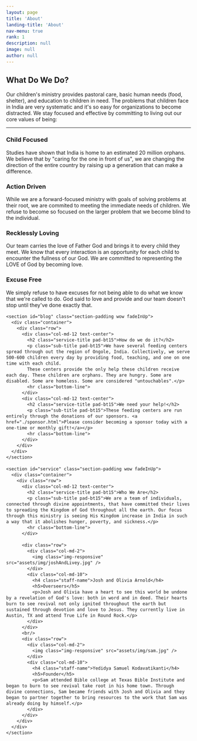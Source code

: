 ```yaml
---
layout: page
title: 'About'
landing-title: 'About'
nav-menu: true
rank: 1
description: null
image: null
author: null
---
```

<div>
<section id="service" class="section-padding">
      <div class="container">
        <div class="row">
          <div class="col-md-12 text-center">
            <h2 class="service-title pad-bt15">What Do We Do?</h2>
            <p class="sub-title pad-bt15">Our children's ministry provides pastoral care, basic human needs (food, shelter), and education to children in need. The problems that children face in India are very systematic and it's so easy for organizations to become distracted. We stay focused and effective by committing to living out our core values of being:</p>
            <hr class="bottom-line">
          </div>
          <div class="col-md-3 col-sm-6 col-xs-12">
            <div class="service-item">
              <h3><span>C</span>hild Focused</h3>
              <p>Studies have shown that India is home to an estimated 20 million orphans. We believe that by "caring for the one in front of us", we are changing the direction of the entire country by raising up a generation that can make a difference.</p>
            </div>
          </div>
          <div class="col-md-3 col-sm-6 col-xs-12">
            <div class="service-item">
              <h3><span>A</span>ction Driven</h3>
              <p>While we are a forward-focused ministry with goals of solving problems at their root, we are commited to meeting the immediate needs of children. We refuse to become so focused on the larger problem that we become blind to the individual.</p>
            </div>
          </div>
          <div class="col-md-3 col-sm-6 col-xs-12">
            <div class="service-item">
              <h3><span>R</span>ecklessly Loving</h3>
              <p>Our team carries the love of Father God and brings it to every child they meet. We know that every interaction is an opportunity for each child to encounter the fullness of our God. We are committed to representing the LOVE of God by becoming love.</p>
            </div>
          </div>
          <div class="col-md-3 col-sm-6 col-xs-12">
            <div class="service-item">
              <h3><span>E</span>xcuse Free</h3>
              <p>We simply refuse to have excuses for not being able to do what we know that we're called to do. God said to love and provide and our team doesn't stop until they've done exactly that.</p>
            </div>
          </div>
        </div>
      </div>
    </section>

    <section id="blog" class="section-padding wow fadeInUp">
      <div class="container">
        <div class="row">
          <div class="col-md-12 text-center">
            <h2 class="service-title pad-bt15">How do we do it?</h2>
            <p class="sub-title pad-bt15">We have several feeding centers spread through out the region of Ongole, India. Collectively, we serve 500-600 children every day by providing food, teaching, and one on one time with each child. 
            These centers provide the only help these children receive each day. These children are orphans. They are hungry. Some are disabled. Some are homeless. Some are considered "untouchables".</p>
            <hr class="bottom-line">
          </div>
          <div class="col-md-12 text-center">
            <h2 class="service-title pad-bt15">We need your help!</h2>
            <p class="sub-title pad-bt15">These feeding centers are run entirely through the donations of our sponsors. <a href="./sponsor.html">Please consider becoming a sponsor today with a one-time or monthly gift!</a></p>
            <hr class="bottom-line">
          </div>
        </div>
      </div>
    </section>

    <section id="service" class="section-padding wow fadeInUp">
      <div class="container">
        <div class="row">
          <div class="col-md-12 text-center">
            <h2 class="service-title pad-bt15">Who We Are</h2>
            <p class="sub-title pad-bt15">We are a team of individuals, connected through divine appointments, that have committed their lives to spreading the Kingdom of God throughout all the earth. Our focus through this ministry is seeing His Kingdom increase in India in such a way that it abolishes hunger, poverty, and sickness.</p>
            <hr class="bottom-line">
          </div>

          <div class="row">
            <div class="col-md-2">
              <img class="img-responsive" src="assets/img/joshAndLivey.jpg" />
            </div>
            <div class="col-md-10">
              <h4 class="staff-name">Josh and Olivia Arnold</h4>
              <h5>Overseers</h5>
              <p>Josh and Olivia have a heart to see this world be undone by a revelation of God's love: both in word and in deed. Their hearts burn to see revival not only ignited throughout the earth but sustained through devotion and love to Jesus. They currently live in Austin, TX and attend True Life in Round Rock.</p>
            </div>
          </div>
          <br/>
          <div class="row">
            <div class="col-md-2">
              <img class="img-responsive" src="assets/img/sam.jpg" />
            </div>
            <div class="col-md-10">
              <h4 class="staff-name">Yedidya Samuel Kodavatikanti</h4>
              <h5>Founder</h5>
              <p>Sam attended Bible college at Texas Bible Institute and began to burn to see revival take root in his home town. Through divine connections, Sam became friends with Josh and Olivia and they began to partner together to bring resources to the work that Sam was already doing by himself.</p>
            </div>
          </div>
        </div>
      </div>
    </section>
</div>
